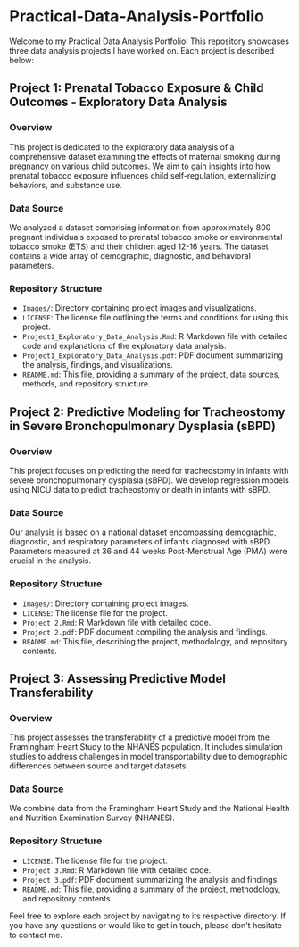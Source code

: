 # Practical-Data-Analysis-Portfolio

Welcome to my Practical Data Analysis Portfolio! 
This repository showcases three data analysis projects I have worked on. Each project is described below:

## Project 1: Prenatal Tobacco Exposure & Child Outcomes - Exploratory Data Analysis

### Overview
This project is dedicated to the exploratory data analysis of a comprehensive dataset examining the effects of maternal smoking during pregnancy on various child outcomes. We aim to gain insights into how prenatal tobacco exposure influences child self-regulation, externalizing behaviors, and substance use.

### Data Source
We analyzed a dataset comprising information from approximately 800 pregnant individuals exposed to prenatal tobacco smoke or environmental tobacco smoke (ETS) and their children aged 12-16 years. The dataset contains a wide array of demographic, diagnostic, and behavioral parameters.

### Repository Structure
- `Images/`: Directory containing project images and visualizations.
- `LICENSE`: The license file outlining the terms and conditions for using this project.
- `Project1_Exploratory_Data_Analysis.Rmd`: R Markdown file with detailed code and explanations of the exploratory data analysis.
- `Project1_Exploratory_Data_Analysis.pdf`: PDF document summarizing the analysis, findings, and visualizations.
- `README.md`: This file, providing a summary of the project, data sources, methods, and repository structure.

## Project 2: Predictive Modeling for Tracheostomy in Severe Bronchopulmonary Dysplasia (sBPD)

### Overview
This project focuses on predicting the need for tracheostomy in infants with severe bronchopulmonary dysplasia (sBPD). We develop regression models using NICU data to predict tracheostomy or death in infants with sBPD.

### Data Source
Our analysis is based on a national dataset encompassing demographic, diagnostic, and respiratory parameters of infants diagnosed with sBPD. Parameters measured at 36 and 44 weeks Post-Menstrual Age (PMA) were crucial in the analysis.

### Repository Structure
- `Images/`: Directory containing project images.
- `LICENSE`: The license file for the project.
- `Project 2.Rmd`: R Markdown file with detailed code.
- `Project 2.pdf`: PDF document compiling the analysis and findings.
- `README.md`: This file, describing the project, methodology, and repository contents.

## Project 3: Assessing Predictive Model Transferability

### Overview
This project assesses the transferability of a predictive model from the Framingham Heart Study to the NHANES population. It includes simulation studies to address challenges in model transportability due to demographic differences between source and target datasets.

### Data Source
We combine data from the Framingham Heart Study and the National Health and Nutrition Examination Survey (NHANES).

### Repository Structure
- `LICENSE`: The license file for the project.
- `Project 3.Rmd`: R Markdown file with detailed code.
- `Project 3.pdf`: PDF document summarizing the analysis and findings.
- `README.md`: This file, providing a summary of the project, methodology, and repository contents.

Feel free to explore each project by navigating to its respective directory. If you have any questions or would like to get in touch, please don't hesitate to contact me.
